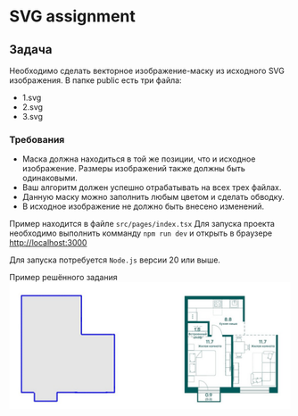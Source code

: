 # SVG assignment
## Задача
Необходимо сделать векторное изображение-маску из исходного SVG изображения. В папке public есть три файла:
* 1.svg
* 2.svg
* 3.svg

### Требования
* Маска должна находиться в той же позиции, что и исходное изображение. Размеры изображений также должны быть одинаковыми.
* Ваш алгоритм должен успешно отрабатывать на всех трех файлах.
* Данную маску можно заполнить любым цветом и сделать обводку.
* В исходное изображение не должно быть внесено изменений.

Пример находится в файле `src/pages/index.tsx`
Для запуска проекта необходимо выполнить комманду `npm run dev` и открыть в браузере [http://localhost:3000](http://localhost:3000)

Для запуска потребуется `Node.js` версии 20 или выше.

Пример решённого задания
![example](assets/img.jpg)